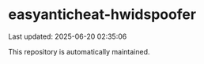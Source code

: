 # easyanticheat-hwidspoofer

Last updated: 2025-06-20 02:35:06

This repository is automatically maintained.
